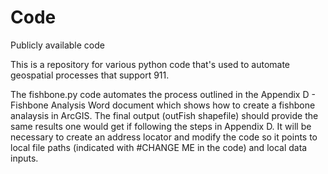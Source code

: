 # Code
Publicly available code

This is a repository for various python code that's used to automate geospatial processes that support 911.

The fishbone.py code automates the process outlined in the Appendix D - Fishbone Analysis Word document which shows how to create a fishbone analaysis in ArcGIS.  The final output (outFish shapefile) should provide the same results one would get if following the steps in Appendix D.  It will be necessary to create an address locator and modify the code so it points to local file paths (indicated with #CHANGE ME in the code) and local data inputs.
